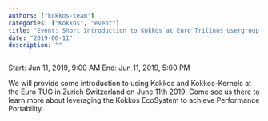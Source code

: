 ```yaml
---
authors: ["kokkos-team"]
categories: ["Kokkos", "event"]
title: "Event: Short Introduction to Kokkos at Euro Trilinos Usergroup Meeting"
date: "2019-06-11"
description: ""
---
```


Start: Jun 11, 2019, 9:00 AM
End: Jun 11, 2019, 5:00 PM

We will provide some introduction to using Kokkos and Kokkos-Kernels at the Euro TUG in Zurich Switzerland on June 11th 2019. Come see us there to learn more about leveraging the Kokkos EcoSystem to achieve Performance Portability.